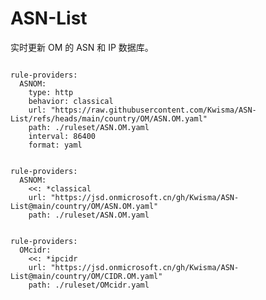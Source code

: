 
# ASN-List

实时更新 OM 的 ASN 和 IP 数据库。

<pre><code class="language-javascript">
rule-providers:
  ASNOM:
    type: http
    behavior: classical
    url: "https://raw.githubusercontent.com/Kwisma/ASN-List/refs/heads/main/country/OM/ASN.OM.yaml"
    path: ./ruleset/ASN.OM.yaml
    interval: 86400
    format: yaml
</code></pre>

<pre><code class="language-javascript">
rule-providers:
  ASNOM:
    <<: *classical
    url: "https://jsd.onmicrosoft.cn/gh/Kwisma/ASN-List@main/country/OM/ASN.OM.yaml"
    path: ./ruleset/ASN.OM.yaml
</code></pre>

<pre><code class="language-javascript">
rule-providers:
  OMcidr:
    <<: *ipcidr
    url: "https://jsd.onmicrosoft.cn/gh/Kwisma/ASN-List@main/country/OM/CIDR.OM.yaml"
    path: ./ruleset/OMcidr.yaml
</code></pre>